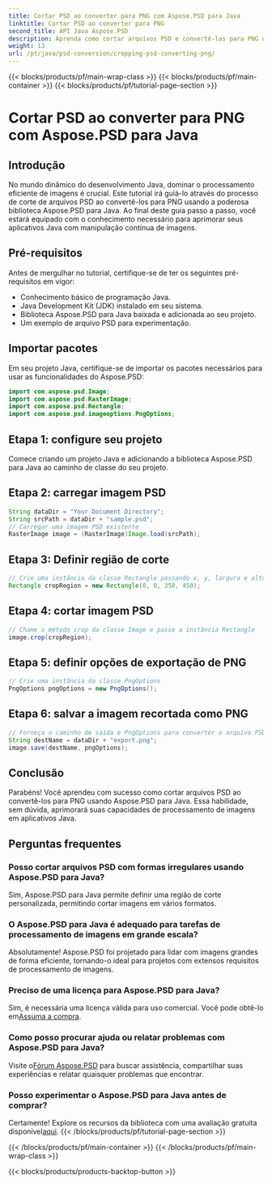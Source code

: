 ```yaml
---
title: Cortar PSD ao converter para PNG com Aspose.PSD para Java
linktitle: Cortar PSD ao converter para PNG
second_title: API Java Aspose.PSD
description: Aprenda como cortar arquivos PSD e convertê-los para PNG usando Aspose.PSD para Java. Aprimore seus aplicativos Java com processamento de imagens eficiente.
weight: 13
url: /pt/java/psd-conversion/cropping-psd-converting-png/
---
```


{{< blocks/products/pf/main-wrap-class >}}
{{< blocks/products/pf/main-container >}}
{{< blocks/products/pf/tutorial-page-section >}}

# Cortar PSD ao converter para PNG com Aspose.PSD para Java

## Introdução
No mundo dinâmico do desenvolvimento Java, dominar o processamento eficiente de imagens é crucial. Este tutorial irá guiá-lo através do processo de corte de arquivos PSD ao convertê-los para PNG usando a poderosa biblioteca Aspose.PSD para Java. Ao final deste guia passo a passo, você estará equipado com o conhecimento necessário para aprimorar seus aplicativos Java com manipulação contínua de imagens.
## Pré-requisitos
Antes de mergulhar no tutorial, certifique-se de ter os seguintes pré-requisitos em vigor:
- Conhecimento básico de programação Java.
- Java Development Kit (JDK) instalado em seu sistema.
- Biblioteca Aspose.PSD para Java baixada e adicionada ao seu projeto.
- Um exemplo de arquivo PSD para experimentação.
## Importar pacotes
Em seu projeto Java, certifique-se de importar os pacotes necessários para usar as funcionalidades do Aspose.PSD:
```java
import com.aspose.psd.Image;
import com.aspose.psd.RasterImage;
import com.aspose.psd.Rectangle;
import com.aspose.psd.imageoptions.PngOptions;
```
## Etapa 1: configure seu projeto
Comece criando um projeto Java e adicionando a biblioteca Aspose.PSD para Java ao caminho de classe do seu projeto.
## Etapa 2: carregar imagem PSD
```java
String dataDir = "Your Document Directory";
String srcPath = dataDir + "sample.psd";
// Carregar uma imagem PSD existente
RasterImage image = (RasterImage)Image.load(srcPath);
```
## Etapa 3: Definir região de corte
```java
// Crie uma instância da classe Rectangle passando x, y, largura e altura
Rectangle cropRegion = new Rectangle(0, 0, 350, 450);
```
## Etapa 4: cortar imagem PSD
```java
// Chame o método crop da classe Image e passe a instância Rectangle
image.crop(cropRegion);
```
## Etapa 5: definir opções de exportação de PNG
```java
// Crie uma instância da classe PngOptions
PngOptions pngOptions = new PngOptions();
```
## Etapa 6: salvar a imagem recortada como PNG
```java
// Forneça o caminho de saída e PngOptions para converter o arquivo PSD em PNG e salvar a saída
String destName = dataDir + "export.png";
image.save(destName, pngOptions);
```
## Conclusão
Parabéns! Você aprendeu com sucesso como cortar arquivos PSD ao convertê-los para PNG usando Aspose.PSD para Java. Essa habilidade, sem dúvida, aprimorará suas capacidades de processamento de imagens em aplicativos Java.
## Perguntas frequentes
### Posso cortar arquivos PSD com formas irregulares usando Aspose.PSD para Java?
Sim, Aspose.PSD para Java permite definir uma região de corte personalizada, permitindo cortar imagens em vários formatos.
### O Aspose.PSD para Java é adequado para tarefas de processamento de imagens em grande escala?
Absolutamente! Aspose.PSD foi projetado para lidar com imagens grandes de forma eficiente, tornando-o ideal para projetos com extensos requisitos de processamento de imagens.
### Preciso de uma licença para Aspose.PSD para Java?
 Sim, é necessária uma licença válida para uso comercial. Você pode obtê-lo em[Assuma a compra](https://purchase.aspose.com/buy).
### Como posso procurar ajuda ou relatar problemas com Aspose.PSD para Java?
 Visite o[Fórum Aspose.PSD](https://forum.aspose.com/c/psd/34) para buscar assistência, compartilhar suas experiências e relatar quaisquer problemas que encontrar.
### Posso experimentar o Aspose.PSD para Java antes de comprar?
 Certamente! Explore os recursos da biblioteca com uma avaliação gratuita disponível[aqui](https://releases.aspose.com/).
{{< /blocks/products/pf/tutorial-page-section >}}

{{< /blocks/products/pf/main-container >}}
{{< /blocks/products/pf/main-wrap-class >}}

{{< blocks/products/products-backtop-button >}}
